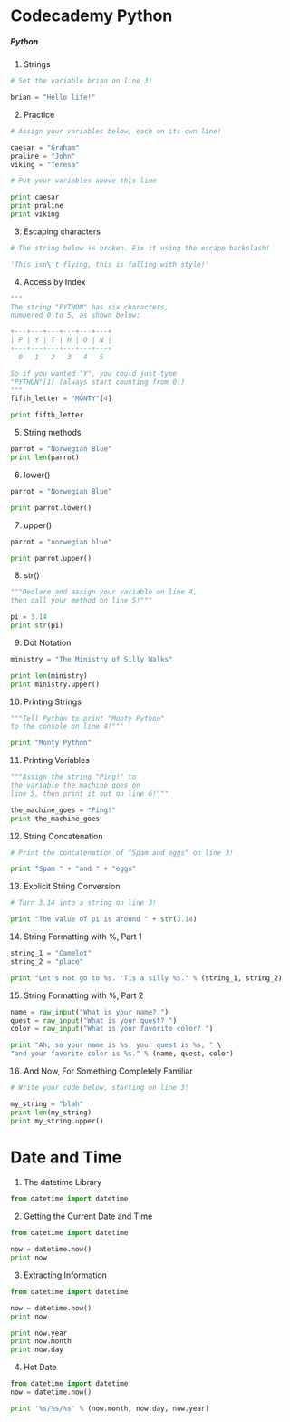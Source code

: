 # Codecademy Python

##### Python

1. Strings

```python
# Set the variable brian on line 3!

brian = "Hello life!"
```


2. Practice
```python
# Assign your variables below, each on its own line!

caesar = "Graham"
praline = "John"
viking = "Teresa"

# Put your variables above this line

print caesar
print praline
print viking
```

3. Escaping characters
```python
# The string below is broken. Fix it using the escape backslash!

'This isn\'t flying, this is falling with style!'
```

4. Access by Index
```python
"""
The string "PYTHON" has six characters,
numbered 0 to 5, as shown below:

+---+---+---+---+---+---+
| P | Y | T | H | O | N |
+---+---+---+---+---+---+
  0   1   2   3   4   5

So if you wanted "Y", you could just type
"PYTHON"[1] (always start counting from 0!)
"""
fifth_letter = "MONTY"[4]

print fifth_letter
```

5. String methods
```python
parrot = "Norwegian Blue"
print len(parrot)
```

6. lower()
```python
parrot = "Norwegian Blue"

print parrot.lower()
```

7. upper()
```python
parrot = "norwegian blue"

print parrot.upper()
```

8. str()
```python
"""Declare and assign your variable on line 4,
then call your method on line 5!"""

pi = 3.14
print str(pi)
```

9. Dot Notation
```python
ministry = "The Ministry of Silly Walks"

print len(ministry)
print ministry.upper()
```

10. Printing Strings
```python
"""Tell Python to print "Monty Python"
to the console on line 4!"""

print "Monty Python"
```

11. Printing Variables
```python
"""Assign the string "Ping!" to
the variable the_machine_goes on
line 5, then print it out on line 6!"""

the_machine_goes = "Ping!"
print the_machine_goes
```

12. String Concatenation
```python
# Print the concatenation of "Spam and eggs" on line 3!

print "Spam " + "and " + "eggs"
```

13. Explicit String Conversion
```python
# Turn 3.14 into a string on line 3!

print "The value of pi is around " + str(3.14)
```

14. String Formatting with %, Part 1
```python
string_1 = "Camelot"
string_2 = "place"

print "Let's not go to %s. 'Tis a silly %s." % (string_1, string_2)
```

15. String Formatting with %, Part 2
```python
name = raw_input("What is your name? ")
quest = raw_input("What is your quest? ")
color = raw_input("What is your favorite color? ")

print "Ah, so your name is %s, your quest is %s, " \
"and your favorite color is %s." % (name, quest, color)
```

16. And Now, For Something Completely Familiar
```python
# Write your code below, starting on line 3!

my_string = "blah"
print len(my_string)
print my_string.upper()
```

# Date and Time

1. The datetime Library
```python
from datetime import datetime
```

2. Getting the Current Date and Time
```python
from datetime import datetime

now = datetime.now()
print now
```

3. Extracting Information
```python
from datetime import datetime

now = datetime.now()
print now

print now.year
print now.month
print now.day
```

4. Hot Date
```python
from datetime import datetime
now = datetime.now()

print '%s/%s/%s' % (now.month, now.day, now.year)
```
